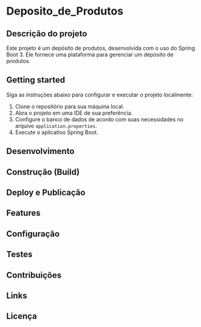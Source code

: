 # Deposito_de_Produtos

## Descrição do projeto
Este projeto é um depósito de produtos, desenvolvida com o uso do Spring Boot 3. Ele fornece uma plataforma para gerenciar um depósito de produtos.

## Getting started
Siga as instruções abaixo para configurar e executar o projeto localmente:

1. Clone o repositório para sua máquina local.
2. Abra o projeto em uma IDE de sua preferência.
3. Configure o banco de dados de acordo com suas necessidades no arquivo `application.properties`.
4. Execute o aplicativo Spring Boot.

## Desenvolvimento

## Construção (Build)

## Deploy e Publicação

## Features

## Configuração

## Testes

## Contribuições

## Links

## Licença
